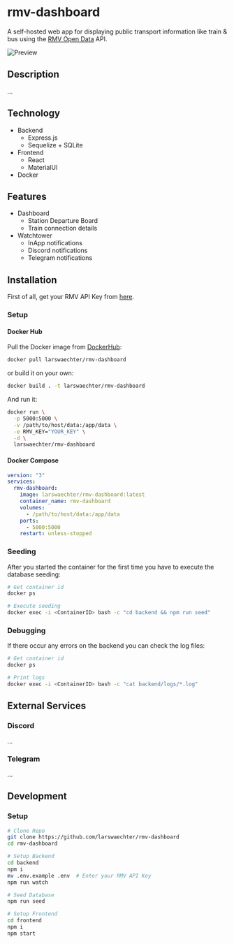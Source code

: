 # rmv-dashboard

A self-hosted web app for displaying public transport information like train & bus using the [RMV Open Data](https://opendata.rmv.de/site/start.html) API.

![Preview](https://user-images.githubusercontent.com/11744028/196059284-17f40ac5-c390-4168-b243-00bf539f55a1.png)

## Description

...

## Technology

- Backend
  - Express.js
  - Sequelize + SQLite
- Frontend
  - React
  - MaterialUI
- Docker

## Features

- Dashboard
  - Station Departure Board
  - Train connection details
- Watchtower
  - InApp notifications
  - Discord notifications
  - Telegram notifications

## Installation

First of all, get your RMV API Key from [here](https://opendata.rmv.de/site/anmeldeseite.html).

### Setup

#### Docker Hub

Pull the Docker image from [DockerHub](https://hub.docker.com/r/larswaechter/rmv-dashboard):

```bash
docker pull larswaechter/rmv-dashboard
```

or build it on your own:

```bash
docker build . -t larswaechter/rmv-dashboard
```

And run it:

```bash
docker run \
  -p 5000:5000 \
  -v /path/to/host/data:/app/data \
  -e RMV_KEY="YOUR_KEY" \
  -d \
  larswaechter/rmv-dashboard
```

#### Docker Compose

```yml
version: "3"
services:
  rmv-dashboard:
    image: larswaechter/rmv-dashboard:latest
    container_name: rmv-dashboard
    volumes:
      - /path/to/host/data:/app/data
    ports:
      - 5000:5000
    restart: unless-stopped
```

### Seeding

After you started the container for the first time you have to execute the database seeding:

```bash
# Get container id
docker ps

# Execute seeding
docker exec -i <ContainerID> bash -c "cd backend && npm run seed"
```

### Debugging

If there occur any errors on the backend you can check the log files:

```bash
# Get container id
docker ps

# Print logs
docker exec -i <ContainerID> bash -c "cat backend/logs/*.log"
```

## External Services

### Discord

...

### Telegram

...

## Development

### Setup

```bash
# Clone Repo
git clone https://github.com/larswaechter/rmv-dashboard
cd rmv-dashboard

# Setup Backend
cd backend
npm i
mv .env.example .env  # Enter your RMV API Key
npm run watch

# Seed Database
npm run seed

# Setup Frontend
cd frontend
npm i
npm start
```
